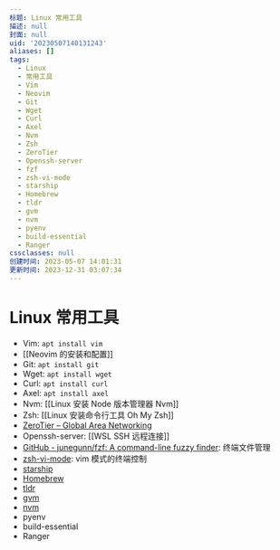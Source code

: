 ```yaml
---
标题: Linux 常用工具
描述: null
封面: null
uid: '20230507140131243'
aliases: []
tags:
  - Linux
  - 常用工具
  - Vim
  - Neovim
  - Git
  - Wget
  - Curl
  - Axel
  - Nvm
  - Zsh
  - ZeroTier
  - Openssh-server
  - fzf
  - zsh-vi-mode
  - starship
  - Homebrew
  - tldr
  - gvm
  - nvm
  - pyenv
  - build-essential
  - Ranger
cssclasses: null
创建时间: 2023-05-07 14:01:31
更新时间: 2023-12-31 03:07:34
---
```


# Linux 常用工具

- Vim: `apt install vim`
- [[Neovim 的安装和配置]]
- Git: `apt install git`
- Wget: `apt install wget`
- Curl: `apt install curl`
- Axel: `apt install axel`
- Nvm: [[Linux 安装 Node 版本管理器 Nvm]]
- Zsh: [[Linux 安装命令行工具 Oh My Zsh]]
- [ZeroTier – Global Area Networking](https://www.zerotier.com/)
- Openssh-server: [[WSL SSH 远程连接]]
- [GitHub - junegunn/fzf: A command-line fuzzy finder](https://github.com/junegunn/fzf#installation): 终端文件管理
- [zsh-vi-mode](https://github.com/jeffreytse/zsh-vi-mode): vim 模式的终端控制
- [starship](https://github.com/starship/starship)
- [Homebrew](https://brew.sh/)
- [tldr](https://github.com/tldr-pages/tldr)
- [gvm](https://github.com/moovweb/gvm)
- [nvm](https://github.com/nvm-sh/nvm)
- pyenv
- build-essential
- Ranger
